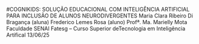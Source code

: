 #COGNIKIDS: SOLUÇÃO EDUCACIONAL COM INTELIGÊNCIA ARTIFICIAL PARA INCLUSÃO DE ALUNOS NEURODIVERGENTES
Maria Clara Ribeiro Di Bragança (aluna) 
Frederico Lemes Rosa (aluno)
Profª. Ma. Marielly Mota 
Faculdade SENAI Fatesg – Curso Superior deTecnologia em Inteligência Artifical 13/06/25
